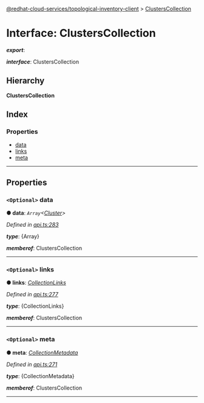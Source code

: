 [@redhat-cloud-services/topological-inventory-client](../README.md) > [ClustersCollection](../interfaces/clusterscollection.md)

# Interface: ClustersCollection

*__export__*: 

*__interface__*: ClustersCollection

## Hierarchy

**ClustersCollection**

## Index

### Properties

* [data](clusterscollection.md#data)
* [links](clusterscollection.md#links)
* [meta](clusterscollection.md#meta)

---

## Properties

<a id="data"></a>

### `<Optional>` data

**● data**: *`Array`<[Cluster](cluster.md)>*

*Defined in [api.ts:283](https://github.com/karelhala/javascript-clients/blob/master/packages/topological-inventory/api.ts#L283)*

*__type__*: {Array}

*__memberof__*: ClustersCollection

___
<a id="links"></a>

### `<Optional>` links

**● links**: *[CollectionLinks](collectionlinks.md)*

*Defined in [api.ts:277](https://github.com/karelhala/javascript-clients/blob/master/packages/topological-inventory/api.ts#L277)*

*__type__*: {CollectionLinks}

*__memberof__*: ClustersCollection

___
<a id="meta"></a>

### `<Optional>` meta

**● meta**: *[CollectionMetadata](collectionmetadata.md)*

*Defined in [api.ts:271](https://github.com/karelhala/javascript-clients/blob/master/packages/topological-inventory/api.ts#L271)*

*__type__*: {CollectionMetadata}

*__memberof__*: ClustersCollection

___

